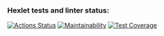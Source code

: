### Hexlet tests and linter status:
[![Actions Status](https://github.com/aabknd/php-project-48/workflows/hexlet-check/badge.svg)](https://github.com/aabknd/php-project-48/actions)
[![Maintainability](https://api.codeclimate.com/v1/badges/b2a02bc71d479d0eef9f/maintainability)](https://codeclimate.com/github/aabknd/php-project-48/maintainability)
[![Test Coverage](https://api.codeclimate.com/v1/badges/b2a02bc71d479d0eef9f/test_coverage)](https://codeclimate.com/github/aabknd/php-project-48/test_coverage)